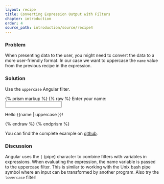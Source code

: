 ```yaml
---
layout: recipe
title: Converting Expression Output with Filters
chapter: introduction
order: 4
source_path: introduction/source/recipe4
---
```


### Problem
When presenting data to the user, you might need to convert the data to a more user-friendly format. In our case we want to uppercase the `name` value from the previous recipe in the expression.

### Solution
Use the `uppercase` Angular filter.

{% prism markup %}
{% raw %}
Enter your name: <input type="text" ng-model="name"></input>
<p>Hello {{name | uppercase }}!</p>
{% endraw %}
{% endprism %}

You can find the complete example on [github](https://github.com/fdietz/recipes-with-angular-js-examples/tree/master/chapter1/recipe4).

### Discussion
Angular uses the `|` (pipe) character to combine filters with variables in expressions. When evaluating the expression, the name variable is passed to the uppercase filter. This is similar to working with the Unix bash pipe symbol where an input can be transformed by another program. Also try the `lowercase` filter!

